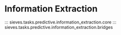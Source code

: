 # Information Extraction

::: sieves.tasks.predictive.information_extraction.core
::: sieves.tasks.predictive.information_extraction.bridges